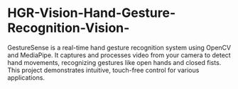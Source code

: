 # HGR-Vision-Hand-Gesture-Recognition-Vision-
 GestureSense is a real-time hand gesture recognition system using OpenCV and MediaPipe. It captures and processes video from your camera to detect hand movements, recognizing gestures like open hands and closed fists. This project demonstrates intuitive, touch-free control for various applications.
